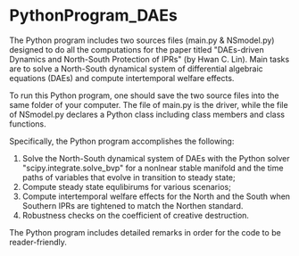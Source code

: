 # PythonProgram_DAEs
The Python program includes two sources files (main.py &amp; NSmodel.py) designed to do all the computations for the paper titled "DAEs-driven Dynamics and North-South Protection of IPRs" (by Hwan C. Lin). Main tasks are to solve a North-South dynamical system of differential algebraic equations (DAEs) and compute intertemporal welfare effects.

To run this Python program, one should save the two source files into the same folder of your computer. The file of main.py is the driver, while the file of NSmodel.py declares a Python class including class members and class functions.

Specifically, the Python program accomplishes the following:

1) Solve the North-South dynamical system of DAEs with the Python solver "scipy.integrate.solve_bvp" for a nonlnear stable manifold and the time paths of variables that evolve in transition to steady state;
2) Compute steady state equlibirums for various scenarios;
3) Compute intertemporal welfare effects for the North and the South when Southern IPRs are tightened to match the Northen standard.
4) Robustness checks on the coefficient of creative destruction.

The Python program includes detailed remarks in order for the code to be reader-friendly.
